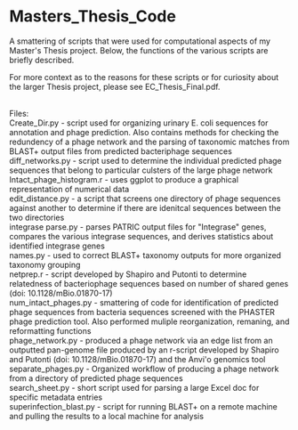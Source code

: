 # Masters_Thesis_Code
A smattering of scripts that were used for computational aspects of my Master's Thesis project. Below, the functions of the various scripts are briefly described.

For more context as to the reasons for these scripts or for curiosity about the larger Thesis project, please see EC_Thesis_Final.pdf.

<br>
Files:<br>
Create_Dir.py - script used for organizing urinary E. coli sequences for annotation and phage prediction. Also contains methods for checking the redundency of a phage network and the parsing of taxonomic matches from BLAST+ output files from predicted bacteriphage sequences<br>
diff_networks.py - script used to determine the individual predicted phage sequences that belong to particular culsters of the large phage network<br>
Intact_phage_histogram.r - uses ggplot to produce a graphical representation of numerical data<br>
edit_distance.py - a script that screens one directory of phage sequences against another to determine if there are idenitcal sequences between the two directories<br>
integrase parse.py - parses PATRIC output files for "Integrase" genes, compares the various integrase sequences, and derives statistics about identified integrase genes<br>
names.py - used to correct BLAST+ taxonomy outputs for more organized taxonomy grouping<br>
netprep.r - script developed by Shapiro and Putonti to determine relatedness of bacteriophage sequences based on number of shared genes (doi: 10.1128/mBio.01870-17)<br>
num_intact_phages.py - smattering of code for identification of predicted phage sequences from bacteria sequences screened with the PHASTER phage prediction tool. Also performed muliple reorganization, remaning, and reformatting functions<br>
phage_network.py - produced a phage network via an edge list from an outputted pan-genome file produced by an r-script developed by Shapiro and Putonti (doi: 10.1128/mBio.01870-17) and the Anvi'o genomics tool<br>
separate_phages.py - Organized workflow of producing a phage network from a directory of predicted phage sequences<br>
search_sheet.py - short script used for parsing a large Excel doc for specific metadata entries<br>
superinfection_blast.py - script for running BLAST+ on a remote machine and pulling the results to a local machine for analysis
